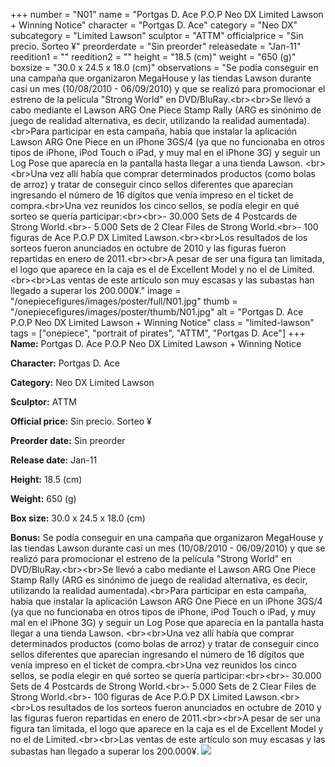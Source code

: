 +++
number = "N01"
name = "Portgas D. Ace P.O.P Neo DX Limited Lawson &#43; Winning Notice"
character = "Portgas D. Ace"
category = "Neo DX"
subcategory = "Limited Lawson"
sculptor = "ATTM"
officialprice = "Sin precio. Sorteo ¥"
preorderdate = "Sin preorder"
releasedate = "Jan-11"
reedition1 = ""
reedition2 = ""
height = "18.5 (cm)"
weight = "650 (g)"
boxsize = "30.0 x 24.5 x 18.0 (cm)"
observations = "Se podía conseguir en una campaña que organizaron MegaHouse y las tiendas Lawson durante casi un mes (10/08/2010 - 06/09/2010) y que se realizó para promocionar el estreno de la película &#34;Strong World&#34; en DVD/BluRay.&lt;br&gt;&lt;br&gt;Se llevó a cabo mediante el Lawson ARG One Piece Stamp Rally (ARG es sinónimo de juego de realidad alternativa, es decir, utilizando la realidad aumentada).&lt;br&gt;Para participar en esta campaña, había que instalar la aplicación Lawson ARG One Piece en un iPhone 3GS/4 (ya que no funcionaba en otros tipos de iPhone, iPod Touch o iPad, y muy mal en el iPhone 3G) y seguir un Log Pose que aparecía en la pantalla hasta llegar a una tienda Lawson. &lt;br&gt;&lt;br&gt;Una vez allí había que comprar determinados productos (como bolas de arroz) y tratar de conseguir cinco sellos diferentes que aparecían ingresando el número de 16 dígitos que venía impreso en el ticket de compra.&lt;br&gt;Una vez reunidos los cinco sellos, se podía elegir en qué sorteo se quería participar:&lt;br&gt;&lt;br&gt;- 30.000 Sets de 4 Postcards de Strong World.&lt;br&gt;- 5.000 Sets de 2 Clear Files de Strong World.&lt;br&gt;- 100 figuras de Ace P.O.P DX Limited Lawson.&lt;br&gt;&lt;br&gt;Los resultados de los sorteos fueron anunciados en octubre de 2010 y las figuras fueron repartidas en enero de 2011.&lt;br&gt;&lt;br&gt;A pesar de ser una figura tan limitada, el logo que aparece en la caja es el de Excellent Model y no el de Limited.&lt;br&gt;&lt;br&gt;Las ventas de este artículo son muy escasas y las subastas han llegado a superar los 200.000¥."
image = "/onepiecefigures/images/poster/full/N01.jpg"
thumb = "/onepiecefigures/images/poster/thumb/N01.jpg"
alt = "Portgas D. Ace P.O.P Neo DX Limited Lawson &#43; Winning Notice"
class = "limited-lawson"
tags = ["onepiece", "portrait of pirates", "ATTM", "Portgas D. Ace"]
+++
**Name:** Portgas D. Ace P.O.P Neo DX Limited Lawson &#43; Winning Notice

**Character:** Portgas D. Ace

**Category:** Neo DX  Limited Lawson 

**Sculptor:** ATTM

**Official price:** Sin precio. Sorteo ¥

**Preorder date:** Sin preorder

**Release date:** Jan-11

**Height:** 18.5 (cm)

**Weight:** 650 (g)

**Box size:** 30.0 x 24.5 x 18.0 (cm)

**Bonus:** Se podía conseguir en una campaña que organizaron MegaHouse y las tiendas Lawson durante casi un mes (10/08/2010 - 06/09/2010) y que se realizó para promocionar el estreno de la película &#34;Strong World&#34; en DVD/BluRay.&lt;br&gt;&lt;br&gt;Se llevó a cabo mediante el Lawson ARG One Piece Stamp Rally (ARG es sinónimo de juego de realidad alternativa, es decir, utilizando la realidad aumentada).&lt;br&gt;Para participar en esta campaña, había que instalar la aplicación Lawson ARG One Piece en un iPhone 3GS/4 (ya que no funcionaba en otros tipos de iPhone, iPod Touch o iPad, y muy mal en el iPhone 3G) y seguir un Log Pose que aparecía en la pantalla hasta llegar a una tienda Lawson. &lt;br&gt;&lt;br&gt;Una vez allí había que comprar determinados productos (como bolas de arroz) y tratar de conseguir cinco sellos diferentes que aparecían ingresando el número de 16 dígitos que venía impreso en el ticket de compra.&lt;br&gt;Una vez reunidos los cinco sellos, se podía elegir en qué sorteo se quería participar:&lt;br&gt;&lt;br&gt;- 30.000 Sets de 4 Postcards de Strong World.&lt;br&gt;- 5.000 Sets de 2 Clear Files de Strong World.&lt;br&gt;- 100 figuras de Ace P.O.P DX Limited Lawson.&lt;br&gt;&lt;br&gt;Los resultados de los sorteos fueron anunciados en octubre de 2010 y las figuras fueron repartidas en enero de 2011.&lt;br&gt;&lt;br&gt;A pesar de ser una figura tan limitada, el logo que aparece en la caja es el de Excellent Model y no el de Limited.&lt;br&gt;&lt;br&gt;Las ventas de este artículo son muy escasas y las subastas han llegado a superar los 200.000¥.
<img src="/onepiecefigures/images/poster/thumb/N01.jpg">